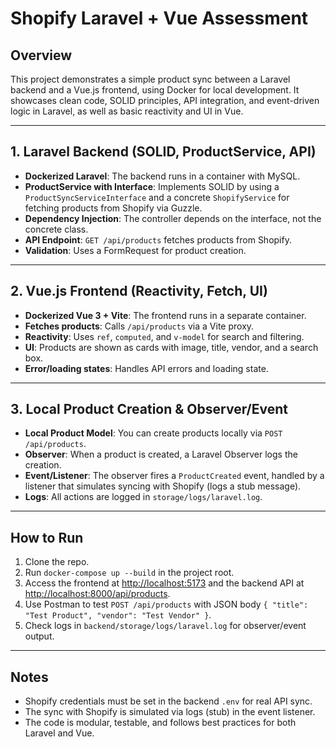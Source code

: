 # Shopify Laravel + Vue Assessment

## Overview
This project demonstrates a simple product sync between a Laravel backend and a Vue.js frontend, using Docker for local development. It showcases clean code, SOLID principles, API integration, and event-driven logic in Laravel, as well as basic reactivity and UI in Vue.

---

## 1. Laravel Backend (SOLID, ProductService, API)
- **Dockerized Laravel**: The backend runs in a container with MySQL.
- **ProductService with Interface**: Implements SOLID by using a `ProductSyncServiceInterface` and a concrete `ShopifyService` for fetching products from Shopify via Guzzle.
- **Dependency Injection**: The controller depends on the interface, not the concrete class.
- **API Endpoint**: `GET /api/products` fetches products from Shopify.
- **Validation**: Uses a FormRequest for product creation.

---

## 2. Vue.js Frontend (Reactivity, Fetch, UI)
- **Dockerized Vue 3 + Vite**: The frontend runs in a separate container.
- **Fetches products**: Calls `/api/products` via a Vite proxy.
- **Reactivity**: Uses `ref`, `computed`, and `v-model` for search and filtering.
- **UI**: Products are shown as cards with image, title, vendor, and a search box.
- **Error/loading states**: Handles API errors and loading state.

---

## 3. Local Product Creation & Observer/Event
- **Local Product Model**: You can create products locally via `POST /api/products`.
- **Observer**: When a product is created, a Laravel Observer logs the creation.
- **Event/Listener**: The observer fires a `ProductCreated` event, handled by a listener that simulates syncing with Shopify (logs a stub message).
- **Logs**: All actions are logged in `storage/logs/laravel.log`.

---

## How to Run
1. Clone the repo.
2. Run `docker-compose up --build` in the project root.
3. Access the frontend at [http://localhost:5173](http://localhost:5173) and the backend API at [http://localhost:8000/api/products](http://localhost:8000/api/products).
4. Use Postman to test `POST /api/products` with JSON body `{ "title": "Test Product", "vendor": "Test Vendor" }`.
5. Check logs in `backend/storage/logs/laravel.log` for observer/event output.

---

## Notes
- Shopify credentials must be set in the backend `.env` for real API sync.
- The sync with Shopify is simulated via logs (stub) in the event listener.
- The code is modular, testable, and follows best practices for both Laravel and Vue. 
